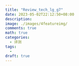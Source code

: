 ```yaml
---
title: "Review_tech_lg_g7"
date: 2023-05-02T22:12:50+08:00
description: 
image: ./images/4featureimg/
comments: true
math: true
categories: 
  - 评测
tags:
  - 
draft: true
---
```


